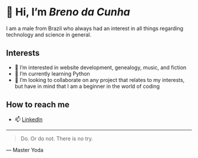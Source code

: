  # 👋 Hi, I’m _Breno da Cunha_
 I am a male from Brazil who always had an interest in all things regarding technology and science in general.
 ## Interests
- 👀 I’m interested in website development, genealogy, music, and fiction
- 🌱 I’m currently learning Python
- 💞️ I’m looking to collaborate on any project that relates to my interests, but have in mind that I am a beginner in the world of coding
 ## How to reach me
- 📫 [LinkedIn](https://www.linkedin.com/in/breno-da-cunha/?locale=en_US)
---
> Do. Or do not. There is no try.

— Master Yoda
<!---
brenodacunha/brenodacunha is a ✨ special ✨ repository because its `README.md` (this file) appears on your GitHub profile.
You can click the Preview link to take a look at your changes.
--->
